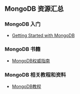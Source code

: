 ## MongoDB 资源汇总

### MongoDB 入门
- [Getting Started with MongoDB](http://docs.mongodb.org/manual/tutorial/getting-started/)

### MongoDB 书籍
- [MongoDB权威指南](http://book.douban.com/subject/6068947/)

### MongoDB 相关教程和资料
- [MongoDB教程](http://www.w3cschool.cc/mongodb/mongodb-tutorial.html)